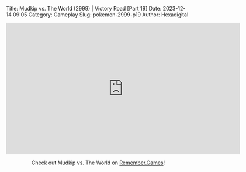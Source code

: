 Title: Mudkip vs. The World (2999) | Victory Road [Part 19]
Date: 2023-12-14 09:05
Category: Gameplay
Slug: pokemon-2999-p19
Author: Hexadigital

<center><iframe src="https://www.youtube.com/embed/QRO2863pDUM?feature=oembed" allow="accelerometer; autoplay; encrypted-media; gyroscope; picture-in-picture" width="640" height="360" frameborder="0"></iframe>

Check out Mudkip vs. The World on [Remember.Games]()!</center>